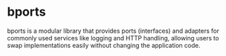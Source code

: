 # bports
bports is a modular library that provides ports (interfaces) and adapters for commonly used services like logging and HTTP handling, allowing users to swap implementations easily without changing the application code.
